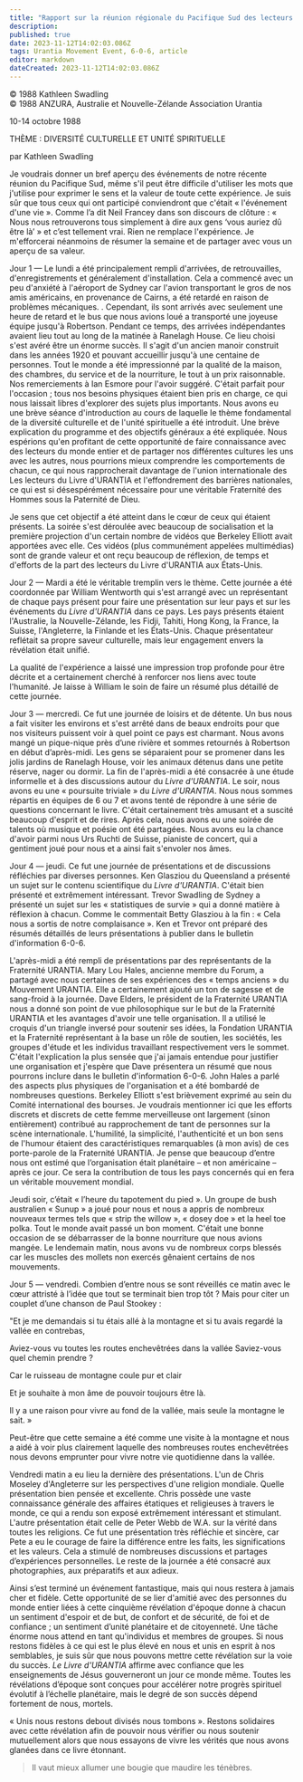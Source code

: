 ```yaml
---
title: "Rapport sur la réunion régionale du Pacifique Sud des lecteurs du Livre d'Urantia"
description: 
published: true
date: 2023-11-12T14:02:03.086Z
tags: Urantia Movement Event, 6-0-6, article
editor: markdown
dateCreated: 2023-11-12T14:02:03.086Z
---
```


<p class="v-card v-sheet theme--light gray lighten-3 px-2 py-1">© 1988 Kathleen Swadling<br>© 1988 ANZURA, Australie et Nouvelle-Zélande Association Urantia</p>


10-14 octobre 1988

THÈME : DIVERSITÉ CULTURELLE ET UNITÉ SPIRITUELLE

par Kathleen Swadling

Je voudrais donner un bref aperçu des événements de notre récente réunion du Pacifique Sud, même s'il peut être difficile d'utiliser les mots que j'utilise pour exprimer le sens et la valeur de toute cette expérience. Je suis sûr que tous ceux qui ont participé conviendront que c'était « l'événement d'une vie ». Comme l’a dit Neil Francey dans son discours de clôture : « Nous nous retrouverons tous simplement à dire aux gens ‘vous auriez dû être là’ » et c’est tellement vrai. Rien ne remplace l'expérience. Je m'efforcerai néanmoins de résumer la semaine et de partager avec vous un aperçu de sa valeur.

Jour 1 — Le lundi a été principalement rempli d'arrivées, de retrouvailles, d'enregistrements et généralement d'installation. Cela a commencé avec un peu d'anxiété à l'aéroport de Sydney car l'avion transportant le gros de nos amis américains, en provenance de Cairns, a été retardé en raison de problèmes mécaniques. . Cependant, ils sont arrivés avec seulement une heure de retard et le bus que nous avions loué a transporté une joyeuse équipe jusqu'à Robertson. Pendant ce temps, des arrivées indépendantes avaient lieu tout au long de la matinée à Ranelagh House. Ce lieu choisi s'est avéré être un énorme succès. Il s'agit d'un ancien manoir construit dans les années 1920 et pouvant accueillir jusqu'à une centaine de personnes. Tout le monde a été impressionné par la qualité de la maison, des chambres, du service et de la nourriture, le tout à un prix raisonnable. Nos remerciements à Ian Esmore pour l'avoir suggéré. C'était parfait pour l'occasion ; tous nos besoins physiques étaient bien pris en charge, ce qui nous laissait libres d'explorer des sujets plus importants. Nous avons eu une brève séance d'introduction au cours de laquelle le thème fondamental de la diversité culturelle et de l'unité spirituelle a été introduit. Une brève explication du programme et des objectifs généraux a été expliquée. Nous espérions qu'en profitant de cette opportunité de faire connaissance avec des lecteurs du monde entier et de partager nos différentes cultures les uns avec les autres, nous pourrions mieux comprendre les comportements de chacun, ce qui nous rapprocherait davantage de l'union internationale des Les lecteurs du Livre d'URANTIA et l'effondrement des barrières nationales, ce qui est si désespérément nécessaire pour une véritable Fraternité des Hommes sous la Paternité de Dieu.

Je sens que cet objectif a été atteint dans le cœur de ceux qui étaient présents. La soirée s'est déroulée avec beaucoup de socialisation et la première projection d'un certain nombre de vidéos que Berkeley Elliott avait apportées avec elle. Ces vidéos (plus communément appelées multimédias) sont de grande valeur et ont reçu beaucoup de réflexion, de temps et d'efforts de la part des lecteurs du Livre d'URANTIA aux États-Unis.

Jour 2 — Mardi a été le véritable tremplin vers le thème. Cette journée a été coordonnée par William Wentworth qui s'est arrangé avec un représentant de chaque pays présent pour faire une présentation sur leur pays et sur les événements du _Livre d'URANTIA_ dans ce pays. Les pays présents étaient l'Australie, la Nouvelle-Zélande, les Fidji, Tahiti, Hong Kong, la France, la Suisse, l'Angleterre, la Finlande et les États-Unis. Chaque présentateur reflétait sa propre saveur culturelle, mais leur engagement envers la révélation était unifié.

La qualité de l'expérience a laissé une impression trop profonde pour être décrite et a certainement cherché à renforcer nos liens avec toute l'humanité. Je laisse à William le soin de faire un résumé plus détaillé de cette journée.

Jour 3 — mercredi. Ce fut une journée de loisirs et de détente. Un bus nous a fait visiter les environs et s'est arrêté dans de beaux endroits pour que nos visiteurs puissent voir à quel point ce pays est charmant. Nous avons mangé un pique-nique près d’une rivière et sommes retournés à Robertson en début d’après-midi. Les gens se séparaient pour se promener dans les jolis jardins de Ranelagh House, voir les animaux détenus dans une petite réserve, nager ou dormir. La fin de l'après-midi a été consacrée à une étude informelle et à des discussions autour du _Livre d'URANTIA_. Le soir, nous avons eu une « poursuite triviale » du _Livre d'URANTIA_. Nous nous sommes répartis en équipes de 6 ou 7 et avons tenté de répondre à une série de questions concernant le livre. C'était certainement très amusant et a suscité beaucoup d'esprit et de rires. Après cela, nous avons eu une soirée de talents où musique et poésie ont été partagées. Nous avons eu la chance d'avoir parmi nous Urs Ruchti de Suisse, pianiste de concert, qui a gentiment joué pour nous et a ainsi fait s'envoler nos âmes.

Jour 4 — jeudi. Ce fut une journée de présentations et de discussions réfléchies par diverses personnes. Ken Glasziou du Queensland a présenté un sujet sur le contenu scientifique du _Livre d'URANTIA_. C'était bien présenté et extrêmement intéressant. Trevor Swadling de Sydney a présenté un sujet sur les « statistiques de survie » qui a donné matière à réflexion à chacun. Comme le commentait Betty Glasziou à la fin : « Cela nous a sortis de notre complaisance ». Ken et Trevor ont préparé des résumés détaillés de leurs présentations à publier dans le bulletin d'information 6-0-6.

L'après-midi a été rempli de présentations par des représentants de la Fraternité URANTIA. Mary Lou Hales, ancienne membre du Forum, a partagé avec nous certaines de ses expériences des « temps anciens » du Mouvement URANTIA. Elle a certainement ajouté un ton de sagesse et de sang-froid à la journée. Dave Elders, le président de la Fraternité URANTIA nous a donné son point de vue philosophique sur le but de la Fraternité URANTIA et les avantages d'avoir une telle organisation. Il a utilisé le croquis d'un triangle inversé pour soutenir ses idées, la Fondation URANTIA et la Fraternité représentant à la base un rôle de soutien, les sociétés, les groupes d'étude et les individus travaillant respectivement vers le sommet. C'était l'explication la plus sensée que j'ai jamais entendue pour justifier une organisation et j'espère que Dave présentera un résumé que nous pourrons inclure dans le bulletin d'information 6-0-6. John Hales a parlé des aspects plus physiques de l'organisation et a été bombardé de nombreuses questions. Berkeley Elliott s'est brièvement exprimé au sein du Comité international des bourses. Je voudrais mentionner ici que les efforts discrets et discrets de cette femme merveilleuse ont largement (sinon entièrement) contribué au rapprochement de tant de personnes sur la scène internationale. L'humilité, la simplicité, l'authenticité et un bon sens de l'humour étaient des caractéristiques remarquables (à mon avis) de ces porte-parole de la Fraternité URANTIA. Je pense que beaucoup d’entre nous ont estimé que l’organisation était planétaire – et non américaine – après ce jour. Ce sera la contribution de tous les pays concernés qui en fera un véritable mouvement mondial.

Jeudi soir, c’était « l’heure du tapotement du pied ». Un groupe de bush australien « Sunup » a joué pour nous et nous a appris de nombreux nouveaux termes tels que « strip the willow », « dosey doe » et la heel toe polka. Tout le monde avait passé un bon moment. C'était une bonne occasion de se débarrasser de la bonne nourriture que nous avions mangée. Le lendemain matin, nous avons vu de nombreux corps blessés car les muscles des mollets non exercés gênaient certains de nos mouvements.

Jour 5 — vendredi. Combien d’entre nous se sont réveillés ce matin avec le cœur attristé à l’idée que tout se terminait bien trop tôt ? Mais pour citer un couplet d’une chanson de Paul Stookey :

"Et je me demandais si tu étais allé à la montagne et si tu avais regardé la vallée en contrebas,

Aviez-vous vu toutes les routes enchevêtrées dans la vallée Saviez-vous quel chemin prendre ?

Car le ruisseau de montagne coule pur et clair

Et je souhaite à mon âme de pouvoir toujours être là.

Il y a une raison pour vivre au fond de la vallée, mais seule la montagne le sait. »

Peut-être que cette semaine a été comme une visite à la montagne et nous a aidé à voir plus clairement laquelle des nombreuses routes enchevêtrées nous devons emprunter pour vivre notre vie quotidienne dans la vallée.

Vendredi matin a eu lieu la dernière des présentations. L'un de Chris Moseley d'Angleterre sur les perspectives d'une religion mondiale. Quelle présentation bien pensée et excellente. Chris possède une vaste connaissance générale des affaires étatiques et religieuses à travers le monde, ce qui a rendu son exposé extrêmement intéressant et stimulant. L'autre présentation était celle de Peter Webb de W.A. sur la vérité dans toutes les religions. Ce fut une présentation très réfléchie et sincère, car Pete a eu le courage de faire la différence entre les faits, les significations et les valeurs. Cela a stimulé de nombreuses discussions et partages d’expériences personnelles. Le reste de la journée a été consacré aux photographies, aux préparatifs et aux adieux.

Ainsi s’est terminé un événement fantastique, mais qui nous restera à jamais cher et fidèle. Cette opportunité de se lier d'amitié avec des personnes du monde entier liées à cette cinquième révélation d'époque donne à chacun un sentiment d'espoir et de but, de confort et de sécurité, de foi et de confiance ; un sentiment d’unité planétaire et de citoyenneté. Une tâche énorme nous attend en tant qu'individus et membres de groupes. Si nous restons fidèles à ce qui est le plus élevé en nous et unis en esprit à nos semblables, je suis sûr que nous pouvons mettre cette révélation sur la voie du succès. _Le Livre d'URANTIA_ affirme avec confiance que les enseignements de Jésus gouverneront un jour ce monde même. Toutes les révélations d’époque sont conçues pour accélérer notre progrès spirituel évolutif à l’échelle planétaire, mais le degré de son succès dépend fortement de nous, mortels.

« Unis nous restons debout divisés nous tombons ». Restons solidaires avec cette révélation afin de pouvoir nous vérifier ou nous soutenir mutuellement alors que nous essayons de vivre les vérités que nous avons glanées dans ce livre étonnant.

> Il vaut mieux allumer une bougie que maudire les ténèbres.

